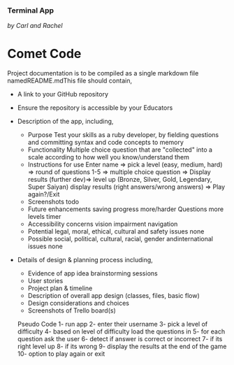 ### Terminal App

 *by Carl and Rachel*


# Comet Code
Project documentation is to be compiled as a single markdown file namedREADME.mdThis file should contain,
- A link to your GitHub repository
- Ensure the repository is accessible by your Educators
- Description of the app, including,
    - Purpose
        Test your skills as a ruby developer, by fielding questions and committing syntax and code concepts to memory
    - Functionality
        Multiple choice question that are "collected" into a scale according to how well you know/understand them
    - Instructions for use
        Enter name => pick a level (easy, medium, hard) => round of questions 1-5 => multiple choice question => Display results   (further dev)=> level up (Bronze, Silver, Gold, Legendary, Super Saiyan) display results (right answers/wrong answers) => Play again?/Exit
    - Screenshots
        todo
    - Future enhancements
        saving progress
        more/harder Questions
        more levels
        timer
    - Accessibility concerns
        vision impairment 
        navigation
    - Potential legal, moral, ethical, cultural and safety issues
        none
    - Possible social, political, cultural, racial, gender andinternational issues
        none
- Details of design & planning process including,
    - Evidence of app idea brainstorming sessions
    - User stories
    - Project plan & timeline
    - Description of overall app design (classes, files, basic flow)
    - Design considerations and choices
    - Screenshots of Trello board(s)


    Pseudo Code
    1- run app
    2- enter their username 
    3- pick a level of difficulty 
    4- based on level of difficulty load the questions in 
    5- for each question ask the user 
    6- detect if answer is correct or incorrect
    7- if its right level up 
    8- if its wrong 
    9- display the results at the end of the game 
    10- option to play again or exit 

